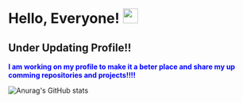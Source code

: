 # Hello, Everyone! <img src="https://raw.githubusercontent.com/MartinHeinz/MartinHeinz/master/wave.gif" width="30px">



## Under Updating Profile!!

<b style="color:blue;">I am working on my profile to make it a beter place and share my up comming repositories and projects!!!! </b>



![Anurag's GitHub stats](https://github-readme-stats.vercel.app/api?username=A-safarji&show_icons=true&theme=tokyonight)
